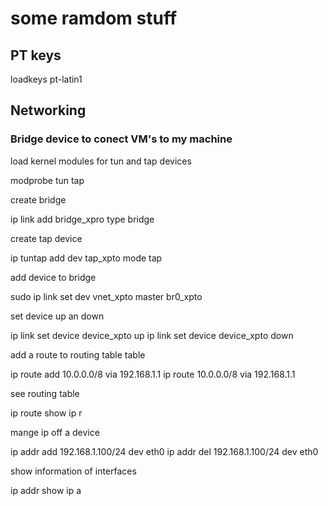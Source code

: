 # some ramdom stuff

## PT keys
loadkeys pt-latin1

## Networking

### Bridge device to conect  VM's to my machine

load kernel modules for tun and tap devices

modprobe tun tap

create bridge

ip link add bridge_xpro type bridge

create tap device

ip tuntap add dev tap_xpto mode tap

add device to bridge

sudo ip link set dev vnet_xpto master br0_xpto

set device up an down

ip link set device device_xpto up
ip link set device device_xpto down

add a route to routing table table

ip route add 10.0.0.0/8 via 192.168.1.1
ip route  10.0.0.0/8 via 192.168.1.1

see routing table

ip route show
ip r

mange ip off a device

ip addr add 192.168.1.100/24 dev eth0
ip addr del 192.168.1.100/24 dev eth0

show information of interfaces

ip addr show
ip a
